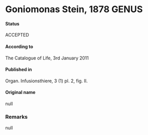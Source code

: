 Goniomonas Stein, 1878 GENUS
=======

#### Status
ACCEPTED

#### According to
The Catalogue of Life, 3rd January 2011

#### Published in
Organ. Infusionsthiere, 3 (1) pl. 2, fig. II.

#### Original name
null

### Remarks
null
